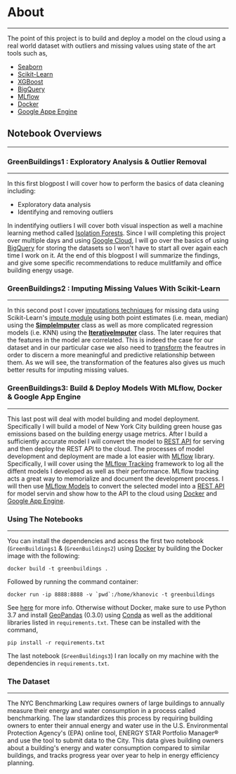 # About
-------------
The point of this project is to build and deploy a model on the cloud using a real world dataset with outliers and missing values using state of the art tools such as,

* [Seaborn](http://seaborn.pydata.org/)
* [Scikit-Learn](https://scikit-learn.org)
* [XGBoost](https://xgboost.readthedocs.io/en/latest/)
* [BigQuery](https://cloud.google.com/bigquery)
* [MLflow](https://www.mlflow.org/) 
* [Docker](https://www.docker.com/)
* [Google Appe Engine](https://cloud.google.com/appengine)


## Notebook Overviews
--------------------------


### GreenBuildings1 : Exploratory Analysis & Outlier Removal
---------------------
In this first blogpost I will cover how to perform the basics of data cleaning including:

- Exploratory data analysis
- Identifying and removing outliers

In indentifying outliers I will cover both visual inspection as well a machine learning method called [Isolation Forests](https://en.wikipedia.org/wiki/Isolation_forest).  Since I will completing this project over multiple days and using [Google Cloud](https://cloud.google.com/), I will go over the basics of using [BigQuery](https://cloud.google.com/bigquery) for storing the datasets so I won't have to start all over again each time I work on it. At the end of this blogpost I will summarize the findings, and give some specific recommendations to reduce mulitfamily and office building energy usage.



### GreenBuildings2 : Imputing Missing Values With Scikit-Learn
---------------------
In this second post I cover [imputations techniques](https://en.wikipedia.org/wiki/Imputation_(statistics)#Regression) for missing data using Scikit-Learn's [impute module](https://scikit-learn.org/stable/modules/impute.html) using both point estimates (i.e. mean, median) using the **[SimpleImputer](https://scikit-learn.org/stable/modules/generated/sklearn.impute.SimpleImputer.html)** class as well as more complicated regression models (i.e. KNN) using the **[IterativeImputer](https://scikit-learn.org/stable/modules/generated/sklearn.impute.IterativeImputer.html)** class. The later requires that the features in the model are correlated.  This is indeed the case for our dataset and in our particular case we also need to [transform](https://en.wikipedia.org/wiki/Data_transformation_(statistics)) the feautres in order to discern a more meaningful and predictive relationship between them. As we will see, the transformation of the features also gives us much better results for imputing missing values.


### GreenBuildings3: Build & Deploy Models With MLflow, Docker & Google App Engine
---------------------
This last post will deal with model building and model deployment. Specifically I will build a model of New York City building green house gas emissions based on the building energy usage metrics. After I build a sufficiently accurate model I will convert the model to [REST API](https://restfulapi.net/) for serving and then deploy the REST API to the cloud. The processes of model development and deployment are made a lot easier with [MLflow](https://mlflow.org/) library. Specifically, I will cover using the [MLflow Tracking](https://www.mlflow.org/docs/latest/tracking.html) framework to log all the diffent models I developed as well as their performance. MLflow tracking acts a great way to memorialize and document the development process. I will then use [MLflow Models](https://www.mlflow.org/docs/latest/models.html) to convert the selected model into a [REST API](https://restfulapi.net/) for model servin and show how to the API to the cloud using [Docker](https://www.docker.com/) and [Google App Engine](https://cloud.google.com/appengine). 


### Using The Notebooks
----------------------

You can install the dependencies and access the first two notebook (`GreenBuildings1` & (`GreenBuildings2`) using <a href="https://www.docker.com/">Docker</a> by building the Docker image with the following:

	docker build -t greenbuildings .

Followed by running the command container:

	docker run -ip 8888:8888 -v `pwd`:/home/khanovic -t greenbuildings

See <a href="https://jupyter-docker-stacks.readthedocs.io/en/latest/index.html">here</a> for more info.  Otherwise without Docker, make sure to use Python 3.7 and install <a href="http://geopandas.org/">GeoPandas</a> (0.3.0) using <a href="https://conda.io/en/latest/">Conda</a> as well as the additional libraries listed in <code>requirements.txt</code>.  These can be installed with the command,

	pip install -r requirements.txt

The last notebook (`GreenBuildings3`) I ran locally on my machine with the dependencies in `requirements.txt`.


### The Dataset 
------------------

The NYC Benchmarking Law requires owners of large buildings to annually measure their energy and water consumption in a process called benchmarking. The law standardizes this process by requiring building owners to enter their annual energy and water use in the U.S. Environmental Protection Agency's (EPA) online tool, ENERGY STAR Portfolio Manager® and use the tool to submit data to the City. This data gives building owners about a building's energy and water consumption compared to similar buildings, and tracks progress year over year to help in energy efficiency planning.

